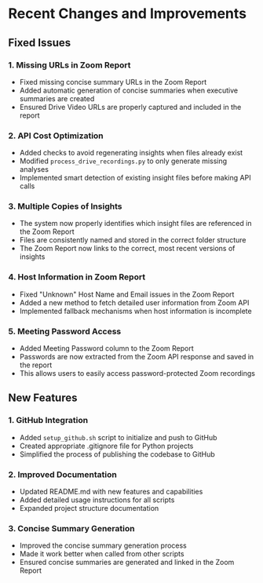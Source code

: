 # Recent Changes and Improvements

## Fixed Issues

### 1. Missing URLs in Zoom Report
- Fixed missing concise summary URLs in the Zoom Report
- Added automatic generation of concise summaries when executive summaries are created
- Ensured Drive Video URLs are properly captured and included in the report

### 2. API Cost Optimization
- Added checks to avoid regenerating insights when files already exist
- Modified `process_drive_recordings.py` to only generate missing analyses
- Implemented smart detection of existing insight files before making API calls

### 3. Multiple Copies of Insights
- The system now properly identifies which insight files are referenced in the Zoom Report
- Files are consistently named and stored in the correct folder structure
- The Zoom Report now links to the correct, most recent versions of insights

### 4. Host Information in Zoom Report
- Fixed "Unknown" Host Name and Email issues in the Zoom Report
- Added a new method to fetch detailed user information from Zoom API
- Implemented fallback mechanisms when host information is incomplete

### 5. Meeting Password Access
- Added Meeting Password column to the Zoom Report
- Passwords are now extracted from the Zoom API response and saved in the report
- This allows users to easily access password-protected Zoom recordings

## New Features

### 1. GitHub Integration
- Added `setup_github.sh` script to initialize and push to GitHub
- Created appropriate .gitignore file for Python projects
- Simplified the process of publishing the codebase to GitHub

### 2. Improved Documentation
- Updated README.md with new features and capabilities
- Added detailed usage instructions for all scripts
- Expanded project structure documentation

### 3. Concise Summary Generation
- Improved the concise summary generation process
- Made it work better when called from other scripts
- Ensured concise summaries are generated and linked in the Zoom Report 
